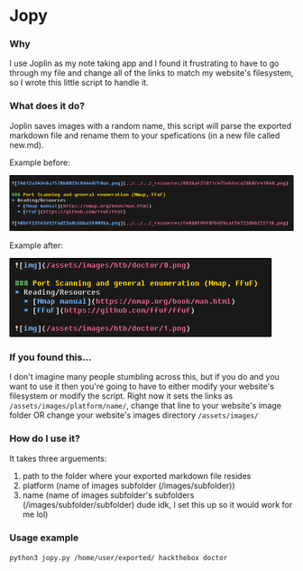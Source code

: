 # Jopy

### Why

I use Joplin as my note taking app and I found it frustrating to have to go through my file and change all of the links to match my website's filesystem, so I wrote this little script to handle it.

### What does it do?

Joplin saves images with a random name, this script will parse the exported markdown file and rename them to your spefications (in a new file called new.md).

Example before:

![before](/images/before.png)

Example after:

![after](/images/after.png)


### If you found this...

I don't imagine many people stumbling across this, but if you do and you want to use it then you're going to have to either modify your website's filesystem or modify the script. Right now it sets the links as `/assets/images/platform/name/`, change that line to your website's image folder OR change your website's images directory `/assets/images/`

### How do I use it?

It takes three arguements:
1. path to the folder where your exported markdown file resides
2. platform (name of images subfolder (/images/subfolder))
3. name (name of images subfolder's subfolders (/images/subfolder/subfolder) dude idk, I set this up so it would work for me lol)

### Usage example

`python3 jopy.py /home/user/exported/ hackthebox doctor`
